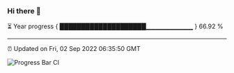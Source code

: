 ### Hi there 👋

⏳ Year progress { ████████████████████▁▁▁▁▁▁▁▁▁▁ } 66.92 %

---

⏰ Updated on Fri, 02 Sep 2022 06:35:50 GMT

![Progress Bar CI](https://github.com/liununu/liununu/workflows/Progress%20Bar%20CI/badge.svg)

